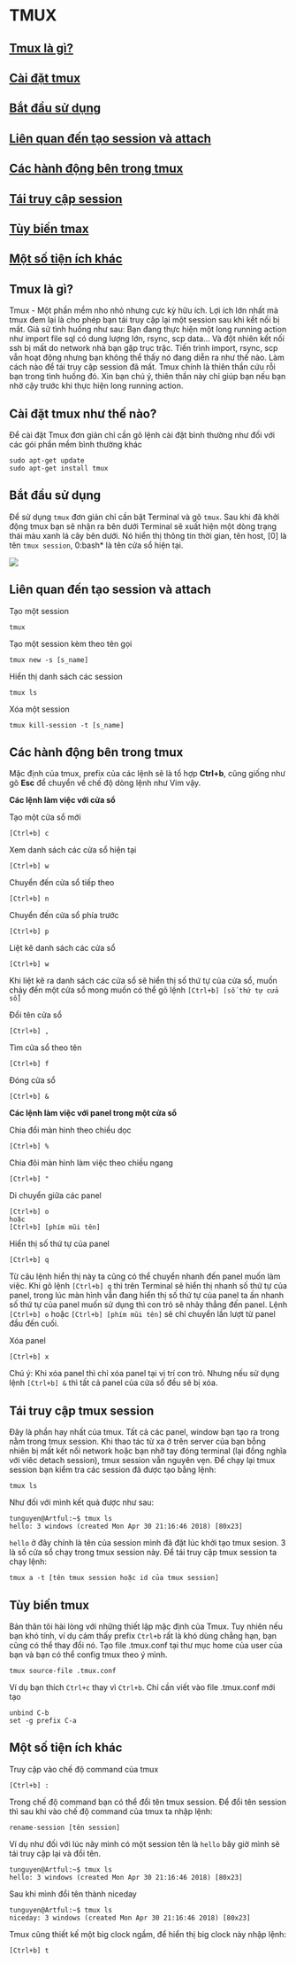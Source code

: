 # TMUX
## [Tmux là gì?](#p1)
## [Cài đặt tmux](#p2)
## [Bắt đầu sử dụng](#p3)
## [Liên quan đến tạo session và attach](#p4)
## [Các hành động bên trong tmux](#p5)
## [Tái truy cập session](#p6)
## [Tùy biến tmax](#p7)
## [Một số tiện ích khác](#p8)

<a name="p1"></a>
## Tmux là gì?

Tmux - Một phần mềm nho nhỏ nhưng cực kỳ hữu ích. Lợi ích lớn nhất mà tmux đem lại là cho phép bạn tái truy cập lại một session sau khi kết nối bị mất. Giả sử tình huống như sau: Bạn đang thực hiện một long running action như import file sql có dung lượng lớn, rsync, scp data... Và đột nhiên kết nối ssh bị mất do network nhà bạn gặp trục trặc. Tiến trình import, rsync, scp vẫn hoạt động nhưng bạn không thể thấy nó đang diễn ra như thế nào. Làm cách nào để tái truy cập session đã mất. Tmux chính là thiên thần cứu rỗi bạn trong tình huống đó. Xin bạn chú ý, thiên thần này chỉ giúp bạn nếu bạn nhờ cậy trước khi thực hiện long running action.

<a name="p2"></a>
## Cài đặt tmux như thế nào?

Để cài đặt Tmux đơn giản chỉ cần gõ lệnh cài đặt bình thường như đối với các gói phần mềm bình thường khác

```
sudo apt-get update
sudo apt-get install tmux
```

<a name="p3"></a>
## Bắt đầu sử dụng

Để sử dụng ```tmux``` đơn giản chỉ cần bật Terminal và gõ ```tmux```. Sau khi đã khởi động tmux bạn sẽ nhận ra bên dưới Terminal sẽ xuất hiện một dòng trạng thái màu xanh lá cây bên dưới. Nó hiển thị thông tin thời gian, tên host, [0] là tên ```tmux session```, 0:bash* là tên cửa sổ hiện tại.

<image src="https://i.imgur.com/abOYpRv.png"></image>

<a name="p4"></a>
## Liên quan đến tạo session và attach

Tạo một session
```
tmux
```
Tạo một session kèm theo tên gọi
```
tmux new -s [s_name]
```
Hiển thị danh sách các session
```
tmux ls
```
Xóa một session
```
tmux kill-session -t [s_name]
```

<a name="p5"></a>
## Các hành động bên trong tmux

Mặc định của tmux, prefix của các lệnh sẽ là tổ hợp **Ctrl+b**, cũng giống như gõ **Esc** để chuyển về chế độ dòng lệnh như Vim vậy.

**Các lệnh làm việc với cửa sổ**

Tạo một cửa sổ mới
```
[Ctrl+b] c
```
Xem danh sách các cửa sổ hiện tại
```
[Ctrl+b] w                                                        
```
Chuyển đến cửa sổ tiếp theo
```
[Ctrl+b] n
```
Chuyển đến cửa sổ phía trước
```
[Ctrl+b] p
```
Liệt kê danh sách các cửa sổ
```
[Ctrl+b] w
```
Khi liệt kê ra danh sách các cửa sổ sẽ hiển thị số thứ tự của cửa sổ, muốn chảy đến một cửa sổ mong muốn có thể gõ lệnh ```[Ctrl+b] [số thứ tự cửa sổ]```

Đổi tên cửa sổ
```
[Ctrl+b] ,
```
Tìm cửa sổ theo tên
```
[Ctrl+b] f
```
Đóng cửa sổ
```
[Ctrl+b] &
```

**Các lệnh làm việc với panel trong một cửa sổ**

Chia đổi màn hình theo chiều dọc
```
[Ctrl+b] %
```
Chia đôi màn hình làm việc theo chiều ngang
```
[Ctrl+b] "
```
Di chuyển giữa các panel
```
[Ctrl+b] o
hoặc
[Ctrl+b] [phím mũi tên]
```
Hiển thị số thứ tự của panel
```
[Ctrl+b] q
```
Từ câu lệnh hiển thị này ta cũng có thể chuyển nhanh đến panel muốn làm việc. Khi gõ lệnh ```[Ctrl+b] q``` thì trên Terminal sẽ hiển thị nhanh số thứ tự của panel, trong lúc màn hình vẫn đang hiển thị số thứ tự của panel ta ấn nhanh số thứ tự của panel muốn sử dụng thì con trỏ sẽ nhảy thẳng đến panel. Lệnh ```[Ctrl+b] o``` hoặc ```[Ctrl+b] [phím mũi tên]``` sẽ chỉ chuyển lần lượt từ panel đầu đến cuối.

Xóa panel
```
[Ctrl+b] x
```
Chú ý: Khi xóa panel thì chỉ xóa panel tại vị trí con trỏ. Nhưng nếu sử dụng lệnh ```[Ctrl+b] &``` thì tất cả panel của cửa sổ đều sẽ bị xóa.

<a name="p6"></a>
## Tái truy cập tmux session

Đây là phần hay nhất của tmux. Tất cả các panel, window bạn tạo ra trong nằm trong tmux session. Khi thao tác từ xa ở trên server của bạn bỗng nhiên bị mất kết nối network hoặc bạn nhỡ tay đóng terminal (lại đồng nghĩa với viêc detach session), tmux session vẫn nguyên vẹn. Để chạy lại tmux session bạn kiểm tra các session đã được tạo bằng lệnh:
```
tmux ls
```
Như đối với mình kết quả được như sau:
```
tunguyen@Artful:~$ tmux ls
hello: 3 windows (created Mon Apr 30 21:16:46 2018) [80x23]
```

``hello`` ở đây chính là tên của session mình đã đặt lúc khởi tạo tmux sesion. 3 là số cửa sổ chạy trong tmux session này.
Để tái truy cập tmux session ta chạy lệnh:
```
tmux a -t [tên tmux session hoặc id của tmux session]
```

<a name="p7"></a>
## Tùy biến tmux

Bản thân tôi hài lòng với những thiết lập mặc định của Tmux. Tuy nhiên nếu bạn khó tính, ví dụ cảm thấy prefix ``Ctrl+b`` rất là khó dùng chẳng hạn, bạn cũng có thể thay đổi nó. Tạo file .tmux.conf tại thư mục home của user của bạn và bạn có thể config tmux theo ý mình.
```
tmux source-file .tmux.conf
```
Ví dụ bạn thích ``Ctrl+c`` thay vì ``Ctrl+b``. Chỉ cần viết vào file .tmux.conf mới tạo
```
unbind C-b
set -g prefix C-a
```

<a name="p8"></a>
## Một số tiện ích khác

Truy cập vào chế độ command của tmux
```
[Ctrl+b] :
```
Trong chế độ command bạn có thể đổi tên tmux session. Để đổi tên session thì sau khi vào chế độ command của tmux ta nhập lệnh:
```
rename-session [tên session]
```

Ví dụ như đối với lúc nãy mình có một session tên là ``hello`` bây giờ mình sẽ tái truy cập lại và đổi tên.
```
tunguyen@Artful:~$ tmux ls
hello: 3 windows (created Mon Apr 30 21:16:46 2018) [80x23]
```
Sau khi mình đổi tên thành niceday
```
tunguyen@Artful:~$ tmux ls
niceday: 3 windows (created Mon Apr 30 21:16:46 2018) [80x23]
```
Tmux cũng thiết kế một big clock ngầm, để hiển thị big clock này nhập lệnh:
```
[Ctrl+b] t
```
